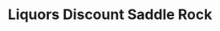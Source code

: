 ---
title: "Liquors Discount Saddle Rock"
url: /centennial/liquors-discount-saddle-rock/
shop: Spirituosen
---